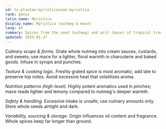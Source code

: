 ```yaml
---
id: tx:plantae:myristicaceae:myristica
rank: genus
latin_name: Myristica
display_name: Myristica (nutmeg & mace)
lang: en
summary: Spices from the seed (nutmeg) and aril (mace) of tropical trees; grated or ground into custards, sauces, meats, and baking.
updated: 2025-01-27
---
```


_Culinary scope & forms._ Grate whole nutmeg into cream sauces, custards, and sweets; use mace for a lighter, floral warmth in charcuterie and baked goods. Infuse in syrups and punches.

_Texture & cooking logic._ Freshly grated spice is most aromatic; add late to preserve top notes. Avoid excessive heat that volatilizes aroma.

_Nutrition patterns (high-level)._ Highly potent aromatics used in pinches; mace reads lighter and lemony compared to nutmeg's deeper warmth.

_Safety & handling._ Excessive intake is unsafe; use culinary amounts only. Store whole seeds airtight and dark.

_Variability, sourcing & storage._ Origin influences oil content and fragrance. Whole spices keep far longer than ground.
